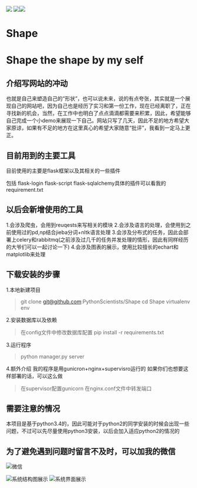 ![](https://img.shields.io/badge/time-3day-red.svg) ![](https://img.shields.io/badge/build-passing-brightgreen.svg)![](https://img.shields.io/badge/download-0%2Fweek-orange.svg)
# Shape
# Shape the shape by my self 
## 介绍写网站的冲动
也就是自己来塑造自己的“形状”，也可以说未来，说的有点夸张，其实就是一个展现自己的网站吧，因为自己也是经历了实习和第一份工作，现在已经离职了，正在寻找新的机会，当然，在工作中也明白了点点滴滴都需要来积累，因此，希望能够自己完成一个小demo来展现一下自己。网站只写了几天，因此不足的地方希望大家原谅，如果有不足的地方在这里真心的希望大家随意“批评”，我看到一定马上更正。
## 目前用到的主要工具
目前使用的主要是flask框架以及其相关的一些插件

包括 flask-login flask-script flask-sqlalchemy具体的插件可以看我的requirement.txt


## 以后会新增使用的工具
1.会涉及爬虫，会用到reuqests来写相关的模块
2.会涉及语言的处理，会使用到之前使用过的pd,np结合jieba分词+nltk语言处理
3.会涉及分布式的任务，因此会部署上celery和rabbitmq(之前涉及过几千的任务并发处理的情形，因此有同样经历的大爷们可以一起讨论一下)
4.会涉及图表的展示，使用比较擅长的echart和matplotlib来处理

## 下载安装的步骤


1.本地新建项目
>git clone git@github.com:PythonScientists/Shape
>cd Shape
>virtualenv env


2.安装数据库以及依赖
>在config文件中修改数据库配置
>pip install -r requirements.txt


3.运行程序
>python manager.py server


4.额外介绍
我的程序是用gunicron+nginx+supervisro运行的
如果你们也想要这样部署的话，可以这么做
>在supervisor配置gunicorn
>在nginx.conf文件中转发端口

## 需要注意的情况
本项目是基于python3.4的，因此可能对于python2的同学安装的时候会出现一些问题，不过可以先尽量使用python3安装，以后会加入适应python2的情况的


## 为了避免遇到问题时留言不及时，可以加我的微信


![微信](https://github.com/PythonScientists/Shape/blob/master/other/photo/person.jpg)


![系统结构图展示](https://github.com/PythonScientists/Shape/blob/master/other/photo/未命名文件.png)
![系统界面展示](https://github.com/PythonScientists/Shape/blob/master/other/photo/content.png)

   
